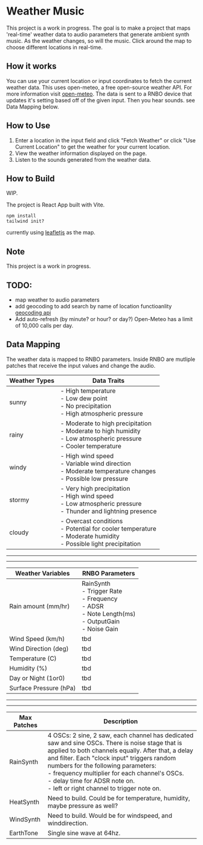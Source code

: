# Weather Music

This project is a work in progress. The goal is to make a project that maps 'real-time' weather data to audio parameters that generate ambient synth music. As the weather changes, so will the music. Click around the map to choose different locations in real-time.

## How it works

You can use your current location or input coordinates to fetch the current weather data. This uses open-meteo, a free open-source weather API. 
For more information  visit [open-meteo](https://open-meteo.com/). The data is sent to a RNBO device that updates it's setting based off of the given input. Then you hear sounds. see Data Mapping below.

## How to Use

1. Enter a location in the input field and click "Fetch Weather" or click "Use Current Location" to get the weather for your current location.
2. View the weather information displayed on the page.
3. Listen to the sounds generated from the weather data.

## How to Build
WIP.

The project is React App built with Vite. 

```npm install```
<br>
```tailwind init?```


currently using [leafletjs](https://leafletjs.com/reference.html) as the map. 

## Note

This project is a work in progress.  

## TODO: 
- map weather to audio parameters
- add geocoding to add search by name of location functioanlity [geocoding api](https://open-meteo.com/en/docs/geocoding-api)
- Add auto-refresh (by minute? or hour? or day?) Open-Meteo has a limit of 10,000 calls per day.

## Data Mapping
The weather data is mapped to RNBO parameters. Inside RNBO are mutliple patches that receive the input values and change the audio.

| Weather Types | Data Traits                                                                 |
|---------------|-----------------------------------------------------------------------------|
| sunny         | - High temperature<br>- Low dew point<br>- No precipitation<br>- High atmospheric pressure |
| rainy         | - Moderate to high precipitation<br>- Moderate to high humidity<br>- Low atmospheric pressure<br>- Cooler temperature |
| windy         | - High wind speed<br>- Variable wind direction<br>- Moderate temperature changes<br>- Possible low pressure |
| stormy        | - Very high precipitation<br>- High wind speed<br>- Low atmospheric pressure<br>- Thunder and lightning presence |
| cloudy        | - Overcast conditions<br>- Potential for cooler temperature<br>- Moderate humidity<br>- Possible light precipitation |


---
---

| Weather Variables |  RNBO Parameters |
|-------------------|----------------|
| Rain amount (mm/hr)| RainSynth<br>- Trigger Rate<br>- Frequency<br>- ADSR<br>- Note Length(ms)<br>- OutputGain<br>- Noise Gain
| Wind Speed (km/h) | tbd
| Wind Direction (deg)| tbd
| Temperature (C)  | tbd 
| Humidity (%)   | tbd
| Day or Night (1or0) | tbd
| Surface Pressure (hPa) | tbd

---
---

| Max Patches | Description
|-------------|------------|
| RainSynth   | 4 OSCs: 2 sine, 2 saw, each channel has dedicated saw and sine OSCs. There is noise stage that is applied to both channels equally. After that, a delay and filter. Each "clock input" triggers random numbers for the following parameters:<br>- frequency multiplier for each channel's OSCs.<br>- delay time for ADSR note on.<br>-  left or right channel to trigger note on.
| HeatSynth  | Need to build. Could be for temperature, humidity, maybe pressure as well? 
| WindSynth  | Need to build. Would be for windspeed, and winddirection.
| EarthTone | Single sine wave at 64hz. 